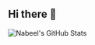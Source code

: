 ## Hi there 👋

<!--
**nabeelrkb/nabeelrkb** is a ✨ _special_ ✨ repository because its `README.md` (this file) appears on your GitHub profile.

Here are some ideas to get you started:

- 🔭 I’m currently working on ...
- 🌱 I’m currently learning ...
- 👯 I’m looking to collaborate on ...
- 🤔 I’m looking for help with ...
- 💬 Ask me about ...
- 📫 How to reach me: ...
- 😄 Pronouns: ...
- ⚡ Fun fact: ...
-->

![Nabeel's GitHub Stats](https://github-readme-stats.vercel.app/api?username=nabeelrkb&show_icons=true&theme=dark&count_private=true)
